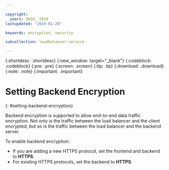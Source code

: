 ```yaml
---

copyright:
  years: 2018, 2019
lastupdated: "2019-01-28"

keywords: encryption, security

subcollection: loadbalancer-service

---
```


{:shortdesc: .shortdesc}
{:new_window: target="_blank"}
{:codeblock: .codeblock}
{:pre: .pre}
{:screen: .screen}
{:tip: .tip}
{:download: .download}
{:note: .note}
{:important: .important}

# Setting Backend Encryption
{: #setting-backend-encryption}

Backend encryption is supported to allow end-to-end data traffic encryption. Not only is the traffic between the load balancer and the client encrypted, but so is the traffic between the load balancer and the backend server.

To enable backend encryption:

* If you are adding a new HTTPS protocol, set the frontend and backend to **HTTPS**.
* For existing HTTPS protocols, set the backend to **HTTPS**.
